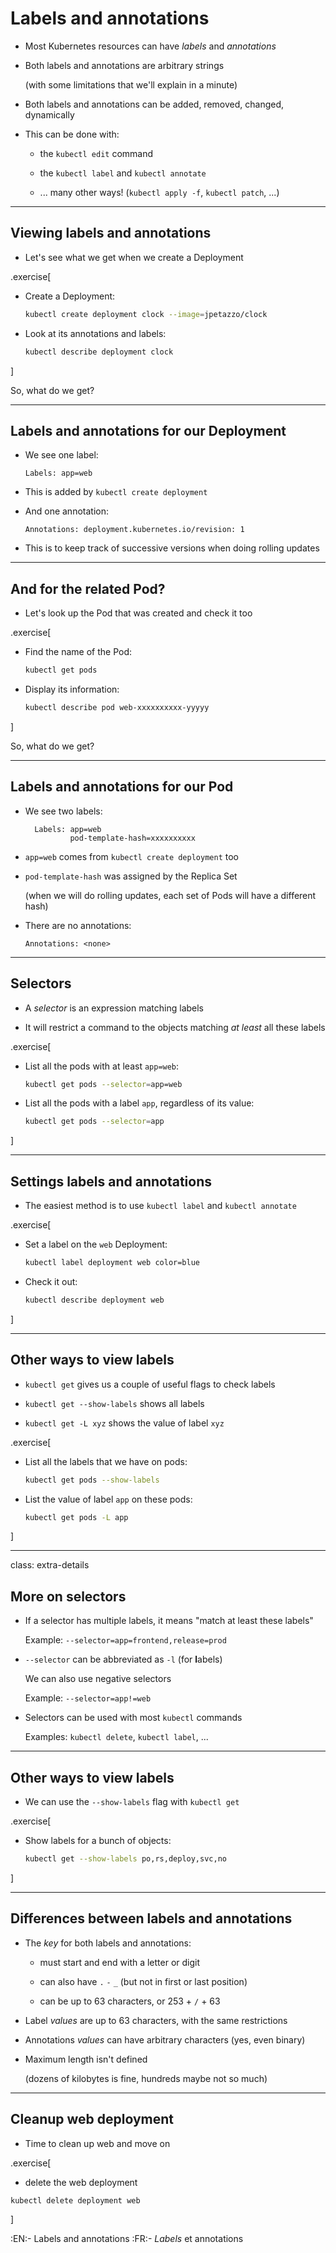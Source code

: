 # Labels and annotations

- Most Kubernetes resources can have *labels* and *annotations*

- Both labels and annotations are arbitrary strings

  (with some limitations that we'll explain in a minute)

- Both labels and annotations can be added, removed, changed, dynamically

- This can be done with:

  - the `kubectl edit` command

  - the `kubectl label` and `kubectl annotate`

  - ... many other ways! (`kubectl apply -f`, `kubectl patch`, ...)

---

## Viewing labels and annotations

- Let's see what we get when we create a Deployment

.exercise[

- Create a Deployment:
  ```bash
  kubectl create deployment clock --image=jpetazzo/clock
  ```

- Look at its annotations and labels:
  ```bash
  kubectl describe deployment clock
  ```

]

So, what do we get?

---

## Labels and annotations for our Deployment

- We see one label:
  ```
  Labels: app=web
  ```

- This is added by `kubectl create deployment`

- And one annotation:
  ```
  Annotations: deployment.kubernetes.io/revision: 1
  ```

- This is to keep track of successive versions when doing rolling updates

---

## And for the related Pod?

- Let's look up the Pod that was created and check it too

.exercise[

- Find the name of the Pod:
  ```bash
  kubectl get pods
  ```

- Display its information:
  ```bash
  kubectl describe pod web-xxxxxxxxxx-yyyyy
  ```

]

So, what do we get?

---

## Labels and annotations for our Pod

- We see two labels:
  ```
    Labels: app=web
            pod-template-hash=xxxxxxxxxx
  ```

- `app=web` comes from `kubectl create deployment` too

- `pod-template-hash` was assigned by the Replica Set

  (when we will do rolling updates, each set of Pods will have a different hash)

- There are no annotations:
  ```
  Annotations: <none>
  ```

---

## Selectors

- A *selector* is an expression matching labels

- It will restrict a command to the objects matching *at least* all these labels

.exercise[

- List all the pods with at least `app=web`:
  ```bash
  kubectl get pods --selector=app=web
  ```

- List all the pods with a label `app`, regardless of its value:
  ```bash
  kubectl get pods --selector=app
  ```

]

---

## Settings labels and annotations

- The easiest method is to use `kubectl label` and `kubectl annotate`

.exercise[

- Set a label on the `web` Deployment:
  ```bash
  kubectl label deployment web color=blue
  ```

- Check it out:
  ```bash
  kubectl describe deployment web
  ```

]

---

## Other ways to view labels

- `kubectl get` gives us a couple of useful flags to check labels

- `kubectl get --show-labels` shows all labels

- `kubectl get -L xyz` shows the value of label `xyz`

.exercise[

- List all the labels that we have on pods:
  ```bash
  kubectl get pods --show-labels
  ```

- List the value of label `app` on these pods:
  ```bash
  kubectl get pods -L app
  ```

]

---

class: extra-details

## More on selectors

- If a selector has multiple labels, it means "match at least these labels"

  Example: `--selector=app=frontend,release=prod`

- `--selector` can be abbreviated as `-l` (for **l**abels)

  We can also use negative selectors

  Example: `--selector=app!=web`

- Selectors can be used with most `kubectl` commands

  Examples: `kubectl delete`, `kubectl label`, ...

---

## Other ways to view labels

- We can use the `--show-labels` flag with `kubectl get`

.exercise[

- Show labels for a bunch of objects:
  ```bash
  kubectl get --show-labels po,rs,deploy,svc,no
  ```

]

---

## Differences between labels and annotations

- The *key* for both labels and annotations:

  - must start and end with a letter or digit

  - can also have `.` `-` `_` (but not in first or last position)

  - can be up to 63 characters, or 253 + `/` + 63

- Label *values* are up to 63 characters, with the same restrictions

- Annotations *values* can have arbitrary characters (yes, even binary)

- Maximum length isn't defined

  (dozens of kilobytes is fine, hundreds maybe not so much)

---

## Cleanup web deployment

- Time to clean up web and move on

.exercise[

  - delete the web deployment
  ```bash
  kubectl delete deployment web
  ```
]

:EN:- Labels and annotations
:FR:- *Labels* et annotations
